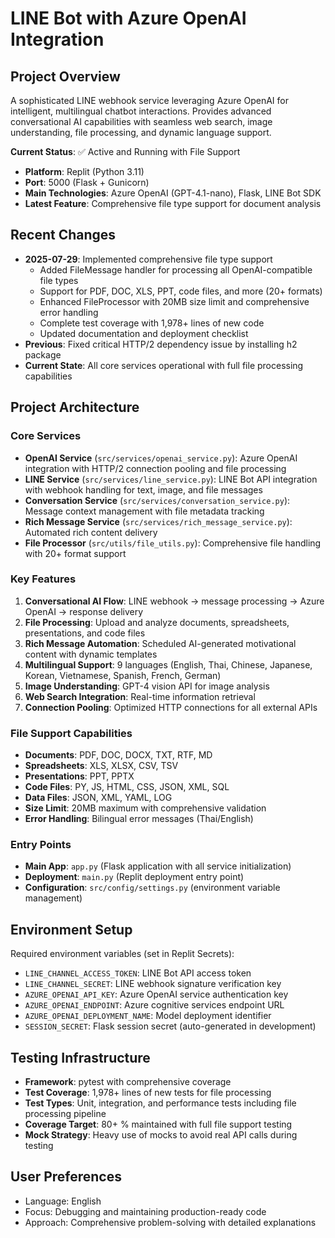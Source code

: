 # LINE Bot with Azure OpenAI Integration

## Project Overview
A sophisticated LINE webhook service leveraging Azure OpenAI for intelligent, multilingual chatbot interactions. Provides advanced conversational AI capabilities with seamless web search, image understanding, file processing, and dynamic language support.

**Current Status**: ✅ Active and Running with File Support
- **Platform**: Replit (Python 3.11)
- **Port**: 5000 (Flask + Gunicorn)
- **Main Technologies**: Azure OpenAI (GPT-4.1-nano), Flask, LINE Bot SDK
- **Latest Feature**: Comprehensive file type support for document analysis

## Recent Changes
- **2025-07-29**: Implemented comprehensive file type support
  - Added FileMessage handler for processing all OpenAI-compatible file types
  - Support for PDF, DOC, XLS, PPT, code files, and more (20+ formats)
  - Enhanced FileProcessor with 20MB size limit and comprehensive error handling
  - Complete test coverage with 1,978+ lines of new code
  - Updated documentation and deployment checklist
- **Previous**: Fixed critical HTTP/2 dependency issue by installing h2 package
- **Current State**: All core services operational with full file processing capabilities

## Project Architecture

### Core Services
- **OpenAI Service** (`src/services/openai_service.py`): Azure OpenAI integration with HTTP/2 connection pooling and file processing
- **LINE Service** (`src/services/line_service.py`): LINE Bot API integration with webhook handling for text, image, and file messages
- **Conversation Service** (`src/services/conversation_service.py`): Message context management with file metadata tracking
- **Rich Message Service** (`src/services/rich_message_service.py`): Automated rich content delivery
- **File Processor** (`src/utils/file_utils.py`): Comprehensive file handling with 20+ format support

### Key Features
1. **Conversational AI Flow**: LINE webhook → message processing → Azure OpenAI → response delivery
2. **File Processing**: Upload and analyze documents, spreadsheets, presentations, and code files
3. **Rich Message Automation**: Scheduled AI-generated motivational content with dynamic templates
4. **Multilingual Support**: 9 languages (English, Thai, Chinese, Japanese, Korean, Vietnamese, Spanish, French, German)
5. **Image Understanding**: GPT-4 vision API for image analysis
6. **Web Search Integration**: Real-time information retrieval
7. **Connection Pooling**: Optimized HTTP connections for all external APIs

### File Support Capabilities
- **Documents**: PDF, DOC, DOCX, TXT, RTF, MD
- **Spreadsheets**: XLS, XLSX, CSV, TSV
- **Presentations**: PPT, PPTX
- **Code Files**: PY, JS, HTML, CSS, JSON, XML, SQL
- **Data Files**: JSON, XML, YAML, LOG
- **Size Limit**: 20MB maximum with comprehensive validation
- **Error Handling**: Bilingual error messages (Thai/English)

### Entry Points
- **Main App**: `app.py` (Flask application with all service initialization)
- **Deployment**: `main.py` (Replit deployment entry point)
- **Configuration**: `src/config/settings.py` (environment variable management)

## Environment Setup
Required environment variables (set in Replit Secrets):
- `LINE_CHANNEL_ACCESS_TOKEN`: LINE Bot API access token
- `LINE_CHANNEL_SECRET`: LINE webhook signature verification key
- `AZURE_OPENAI_API_KEY`: Azure OpenAI service authentication key
- `AZURE_OPENAI_ENDPOINT`: Azure cognitive services endpoint URL
- `AZURE_OPENAI_DEPLOYMENT_NAME`: Model deployment identifier
- `SESSION_SECRET`: Flask session secret (auto-generated in development)

## Testing Infrastructure
- **Framework**: pytest with comprehensive coverage
- **Test Coverage**: 1,978+ lines of new tests for file processing
- **Test Types**: Unit, integration, and performance tests including file processing pipeline
- **Coverage Target**: 80+ % maintained with full file support testing
- **Mock Strategy**: Heavy use of mocks to avoid real API calls during testing

## User Preferences
- Language: English
- Focus: Debugging and maintaining production-ready code
- Approach: Comprehensive problem-solving with detailed explanations
